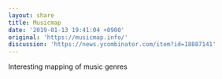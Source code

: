 ```yaml
---
layout: share
title: Musicmap
date: '2019-01-13 19:41:04 +0900'
original: 'https://musicmap.info/'
discussion: 'https://news.ycombinator.com/item?id=18887141'
---
```


Interesting mapping of music genres
